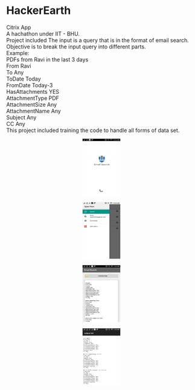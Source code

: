 # HackerEarth
Citrix App <br>
A hachathon under IIT - BHU. <br>
Project included The input is a query that is in the format of email search. 
Objective is to break the input query into different parts. <br>
Example:<br>
PDFs from Ravi in the last 3 days <br>
From Ravi<br>
To Any<br>
ToDate Today<br>
FromDate Today-3<br>
HasAttachments YES<br>
AttachmentType PDF<br>
AttachmentSize Any<br>
AttachmentName Any<br>
Subject Any<br>
CC Any<br>
This project included training the code to handle all forms of data set.
<p align = 'center'>
<img  width = '100' height = '150' src = 'https://github.com/shubh3695/HackerEarth/blob/master/Screenshots/home.png' />
</p>
<p align = 'center'>
<img width = '100' height = '150' src = 'https://github.com/shubh3695/HackerEarth/blob/master/Screenshots/pickfile.png' />
</p>
<p align = 'center'>
<img width = '100' height = '150' src = 'https://github.com/shubh3695/HackerEarth/blob/master/Screenshots/result.png' />
</p>
<p align = 'center'>
<img width = '100' height = '150' src = 'https://github.com/shubh3695/HackerEarth/blob/master/Screenshots/savedresult.png' />
</p>
